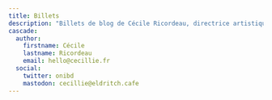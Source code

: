```yaml
---
title: Billets
description: "Billets de blog de Cécile Ricordeau, directrice artistique freelance à Paris, experte en UI design et illustratrice."
cascade:
  author:
    firstname: Cécile
    lastname: Ricordeau
    email: hello@cecillie.fr
  social:
    twitter: onibd
    mastodon: cecillie@eldritch.cafe
---
```

